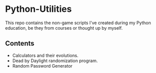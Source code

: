 # Python-Utilities
This repo contains the non-game scripts I've created during my Python education, be they from courses or thought up by myself.

## Contents
- Calculators and their evolutions.
- Dead by Daylight randomization program.
- Random Password Generator
